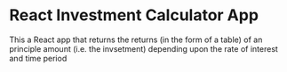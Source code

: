 # React Investment Calculator App

<p>
  This a React app that returns the returns (in the form of a table) of an principle amount (i.e. the invsetment) depending upon the rate of interest and time period 
</p>
